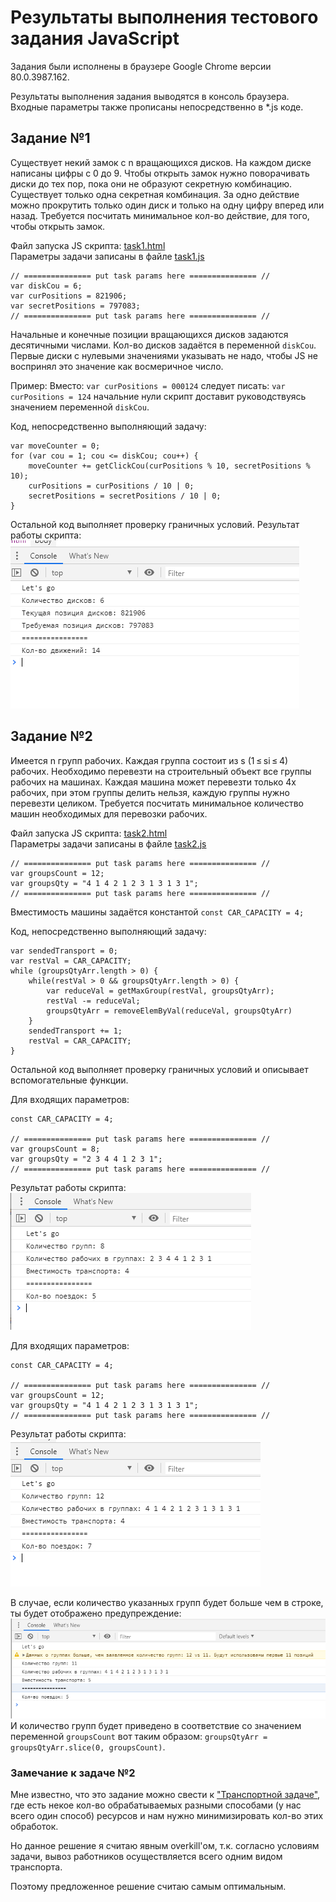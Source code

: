 # Результаты выполнения тестового задания JavaScript
Задания были исполнены в браузере Google Chrome версии 80.0.3987.162.  

Результаты выполнения задания выводятся в консоль браузера. Входные параметры также прописаны непосредственно в *.js коде.
## Задание №1
Существует некий замок с n вращающихся дисков. На каждом диске написаны цифры с 0 до 9. Чтобы открыть замок нужно поворачивать диски до тех пор, пока они не образуют секретную комбинацию. Существует только одна секретная комбинация. За одно действие можно прокрутить только один диск и только на одну цифру вперед или назад. Требуется посчитать минимальное кол-во действие, для того, чтобы открыть замок.

Файл запуска JS скрипта: [task1.html](task1.html)  
Параметры задачи записаны в файле [task1.js](task1.js)
```
// =============== put task params here =============== //
var diskCou = 6;
var curPositions = 821906;
var secretPositions = 797083;
// =============== put task params here =============== //
```
Начальные и конечные позиции вращающихся дисков задаются десятичными числами. Кол-во дисков задаётся в переменной ```diskCou```. Первые диски с нулевыми значениями указывать не надо, чтобы JS не воспринял это значение как восмеричное число.

Пример: Вместо: ```var curPositions = 000124``` следует писать: ```var curPositions = 124``` начальние нули скрипт доставит руководствуясь значением переменной ```diskCou```.

Код, непосредственно выполняющий задачу:
```
var moveCounter = 0;
for (var cou = 1; cou <= diskCou; cou++) {
	moveCounter += getClickCou(curPositions % 10, secretPositions % 10);
	curPositions = curPositions / 10 | 0;
	secretPositions = secretPositions / 10 | 0;
}
```

Остальной код выполняет проверку граничных условий.
Результат работы скрипта:  
![Результат выполнения задания #1](img/task_1_result.png)

## Задание №2
Имеется n групп рабочих. Каждая группа состоит из s (1 ≤ si ≤ 4) рабочих. Необходимо перевезти на строительный объект все группы рабочих на машинах. Каждая машина может перевезти только 4х рабочих, при этом группы делить нельзя, каждую группы нужно перевезти целиком. Требуется посчитать минимальное количество машин необходимых для перевозки рабочих. 

Файл запуска JS скрипта: [task2.html](task2.html)  
Параметры задачи записаны в файле [task2.js](task2.js)
```
// =============== put task params here =============== //
var groupsCount = 12;
var groupsQty = "4 1 4 2 1 2 3 1 3 1 3 1";
// =============== put task params here =============== //
```
Вместимость машины задаётся константой ```const CAR_CAPACITY = 4;```

Код, непосредственно выполняющий задачу:
```
var sendedTransport = 0;
var restVal = CAR_CAPACITY;
while (groupsQtyArr.length > 0) {
	while(restVal > 0 && groupsQtyArr.length > 0) {
		var reduceVal = getMaxGroup(restVal, groupsQtyArr);
		restVal -= reduceVal;
		groupsQtyArr = removeElemByVal(reduceVal, groupsQtyArr)
	}
	sendedTransport += 1;
	restVal = CAR_CAPACITY;
}
```

Остальной код выполняет проверку граничных условий и описывает вспомогательные функции. 

Для входящих параметров:  
```
const CAR_CAPACITY = 4;

// =============== put task params here =============== //
var groupsCount = 8;
var groupsQty = "2 3 4 4 1 2 3 1";
// =============== put task params here =============== //
```
Результат работы скрипта:  
![Результат выполнения задания #2](img/task_2_1_result.png)

Для входящих параметров:  
```
const CAR_CAPACITY = 4;

// =============== put task params here =============== //
var groupsCount = 12;
var groupsQty = "4 1 4 2 1 2 3 1 3 1 3 1";
// =============== put task params here =============== //
```
Результат работы скрипта:  
![Результат выполнения задания #2](img/task_2_2_result.png)

В случае, если количество указанных групп будет больше чем в строке, ты будет отображено предупреждение:  
![Сообщение о несоответствии данных](img/task_2_3_warning.png)  
И количество групп будет приведено в соответствие со значением переменной ```groupsCount``` вот таким образом: ```groupsQtyArr = groupsQtyArr.slice(0, groupsCount)```.

### Замечание к задаче №2
Мне известно, что это задание можно свести к ["Транспортной задаче"](https://ru.wikipedia.org/wiki/%D0%A2%D1%80%D0%B0%D0%BD%D1%81%D0%BF%D0%BE%D1%80%D1%82%D0%BD%D0%B0%D1%8F_%D0%B7%D0%B0%D0%B4%D0%B0%D1%87%D0%B0), где есть некое кол-во обрабатываемых разными способами (у нас всего один способ) ресурсов и нам нужно минимизировать кол-во этих обработок.

Но данное решение я считаю явным overkill'ом, т.к. согласно условиям задачи, вывоз работников осуществляется всего одним видом транспорта.

Поэтому предложенное решение считаю самым оптимальным.